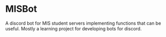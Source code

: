 # MISBot
A discord bot for MIS student servers implementing functions that can be useful. Mostly a learning project for developing bots for discord.
